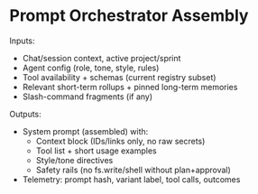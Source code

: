 # Prompt Orchestrator Assembly
Inputs:
- Chat/session context, active project/sprint
- Agent config (role, tone, style, rules)
- Tool availability + schemas (current registry subset)
- Relevant short-term rollups + pinned long-term memories
- Slash-command fragments (if any)

Outputs:
- System prompt (assembled) with:
  - Context block (IDs/links only, no raw secrets)
  - Tool list + short usage examples
  - Style/tone directives
  - Safety rails (no fs.write/shell without plan+approval)
- Telemetry: prompt hash, variant label, tool calls, outcomes
